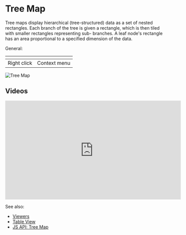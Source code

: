 <!-- TITLE: Tree Map -->
<!-- SUBTITLE: -->

# Tree Map

Tree maps display hierarchical (tree-structured) data as a set of nested rectangles. Each branch of
the tree is given a rectangle, which is then tiled with smaller rectangles representing sub-
branches. A leaf node's rectangle has an area proportional to a specified dimension of the data.

General:

| []()                  |                 |
|-----------------------|-----------------|
| Right click           | Context menu    |

![Tree Map](../../uploads/viewers/tree-map.png "Tree Map")  

## Videos

<iframe width="560" height="315" src="https://www.youtube.com/embed/7MBXWzdC0-I?start=2544" frameborder="0" allow="accelerometer; autoplay; clipboard-write; encrypted-media; gyroscope; picture-in-picture" allowfullscreen></iframe>

See also: 
  
  * [Viewers](../viewers.md)
  * [Table View](../../overview/table-view.md)
  * [JS API: Tree Map](https://public.datagrok.ai/js/samples/ui/viewers/types/tree-map)
